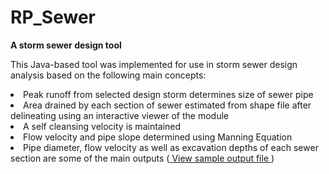 # RP_Sewer
<b> A storm sewer design tool </b>

This Java-based tool was implemented for use in storm sewer design analysis based on the following main concepts:    
  
<li> Peak runoff from selected design storm determines size of sewer pipe
<li> Area drained by each section of sewer estimated from shape file after delineating using an interactive viewer of the module
<li> A self cleansing velocity is maintained
<li> Flow velocity and pipe slope determined using Manning Equation
<li> Pipe diameter, flow velocity as well as excavation depths of each sewer section are some of the main outputs  
  (<a href= StormSewer_Output.xlsx> View sample output file </a>)  
